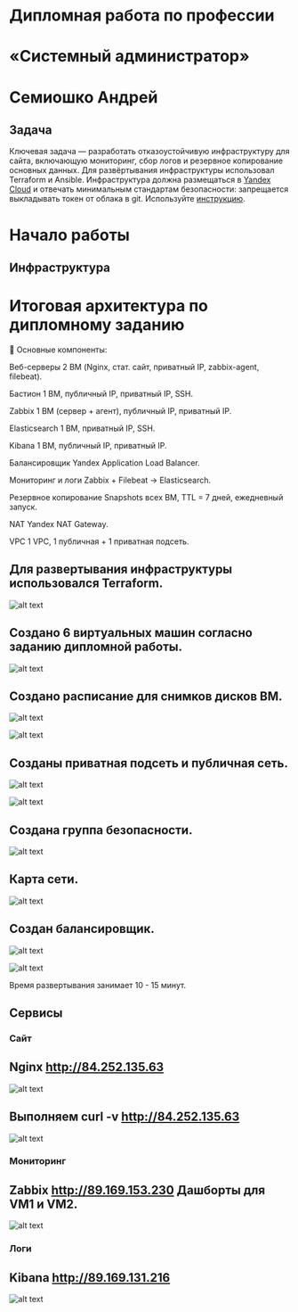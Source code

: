 
#             Дипломная работа по профессии 
#             «Системный администратор»
#             Семиошко Андрей

## Задача

Ключевая задача — разработать отказоустойчивую инфраструктуру для сайта, включающую мониторинг, сбор логов и резервное копирование основных данных. 
Для развёртывания инфраструктуры использовал Terraform и Ansible.
Инфраструктура должна размещаться в [Yandex Cloud](https://cloud.yandex.com/) и отвечать минимальным стандартам безопасности: запрещается выкладывать токен от облака в git. 
Используйте [инструкцию](https://cloud.yandex.ru/docs/tutorials/infrastructure-management/terraform-quickstart#get-credentials).

# Начало работы  

## Инфраструктура  

# Итоговая архитектура по дипломному заданию

🎯 Основные компоненты:

Веб-серверы
2 ВМ (Nginx, стат. сайт, приватный IP, zabbix-agent, filebeat).

Бастион
1 ВМ, публичный IP, приватный IP, SSH.

Zabbix
1 ВМ (сервер + агент), публичный IP, приватный IP.

Elasticsearch
1 ВМ, приватный IP, SSH.

Kibana
1 ВМ, публичный IP, приватный IP.

Балансировщик
Yandex Application Load Balancer.

Мониторинг и логи
Zabbix + Filebeat -> Elasticsearch.

Резервное копирование
Snapshots всех ВМ, TTL = 7 дней, ежедневный запуск.

NAT
Yandex NAT Gateway.

VPC
1 VPC, 1 публичная + 1 приватная подсеть.

## Для развертывания инфраструктуры использовался Terraform. 

![alt text](https://github.com/semioshkoan/work-netology-diplom/blob/main/screenshots/1.png)  

## Создано 6 виртуальных машин согласно заданию дипломной работы.

![alt text](https://github.com/semioshkoan/work-netology-diplom/blob/main/screenshots/2.png)  

## Создано расписание для снимков дисков ВМ.

![alt text](https://github.com/semioshkoan/work-netology-diplom/blob/main/screenshots/3.png) 

![alt text](https://github.com/semioshkoan/work-netology-diplom/blob/main/screenshots/4.png) 

## Созданы приватная подсеть и публичная сеть.

![alt text](https://github.com/semioshkoan/work-netology-diplom/blob/main/screenshots/5.png) 

![alt text](https://github.com/semioshkoan/work-netology-diplom/blob/main/screenshots/14.png)

## Создана группа безопасности.
  
![alt text](https://github.com/semioshkoan/work-netology-diplom/blob/main/screenshots/6.png) 

## Карта сети. 

![alt text](https://github.com/semioshkoan/work-netology-diplom/blob/main/screenshots/7.png) 

## Создан балансировщик.

![alt text](https://github.com/semioshkoan/work-netology-diplom/blob/main/screenshots/8.png)  

![alt text](https://github.com/semioshkoan/work-netology-diplom/blob/main/screenshots/9.png)  
  
Время развертывания занимает 10 - 15 минут.  
  
## Сервисы  
   
### Сайт  

## Nginx  http://84.252.135.63

![alt text](https://github.com/semioshkoan/work-netology-diplom/blob/main/screenshots/10.png)  

## Выполняем curl -v http://84.252.135.63

![alt text](https://github.com/semioshkoan/work-netology-diplom/blob/main/screenshots/11.png)  
  
### Мониторинг  
  
## Zabbix  http://89.169.153.230  Дашборты для VM1 и VM2.

![alt text](https://github.com/semioshkoan/work-netology-diplom/blob/main/screenshots/12.png)  
  
### Логи

## Kibana http://89.169.131.216

![alt text](https://github.com/semioshkoan/work-netology-diplom/blob/main/screenshots/13.png)  
  

